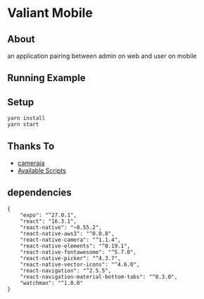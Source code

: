 # Valiant Mobile

## About
an application pairing between admin on web and user on mobile

## Running Example

## Setup
```
yarn install
yarn start 
```

## Thanks To

* [cameraja](#updating-to-new-releases)
* [Available Scripts](#available-scripts)

## dependencies
```
{
    "expo": "^27.0.1",
    "react": "16.3.1",
    "react-native": "~0.55.2",
    "react-native-aws3": "^0.0.8",
    "react-native-camera": "^1.1.4",
    "react-native-elements": "^0.19.1",
    "react-native-fontawesome": "^5.7.0",
    "react-native-picker": "^4.3.7",
    "react-native-vector-icons": "^4.6.0",
    "react-navigation": "^2.5.5",
    "react-navigation-material-bottom-tabs": "^0.3.0",
    "watchman": "^1.0.0"
}
```